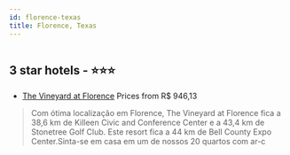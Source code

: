 ```yaml
---
id: florence-texas
title: Florence, Texas
---
```


<center><img src="https://i.travelapi.com/hotels/19000000/18800000/18794500/18794408/517b94f8_z.jpg" alt="" /></center>


##  3 star hotels - ⭐️⭐️⭐️

-    [The Vineyard at Florence](https://www.hurb.com/br/aud/https://www.hurb.com/br/hotels/florence/the-vineyard-at-florence-HT-CZRB?cmp=18055) Prices from R$ 946,13
   > Com ótima localização em Florence, The Vineyard at Florence fica a 38,6 km de Killeen Civic and Conference Center e a 43,4 km de Stonetree Golf Club.  Este resort fica a 44 km de Bell County Expo Center.Sinta-se em casa em um de nossos 20 quartos com ar-c
